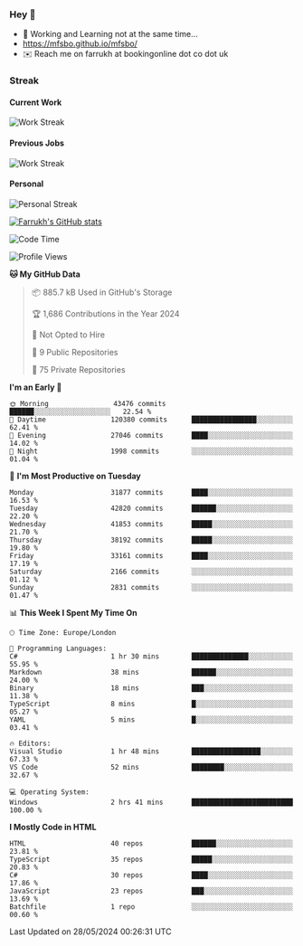 ### Hey 👋

- 🏃 Working and Learning not at the same time...
- https://mfsbo.github.io/mfsbo/
- ✉️ Reach me on farrukh at bookingonline dot co dot uk

### Streak
#### Current Work
![Work Streak](https://streak-stats.demolab.com/?user=mfsbo)
#### Previous Jobs
![Work Streak](https://streak-stats.demolab.com/?user=farrukhcw)
#### Personal
![Personal Streak](https://streak-stats.demolab.com/?user=farrukhsubhani)

[![Farrukh's GitHub stats](https://github-readme-stats.vercel.app/api?username=mfsbo&hide=stars&count_private=true)](https://github.com/mfsbo/)

<!--START_SECTION:waka-->
![Code Time](http://img.shields.io/badge/Code%20Time-628%20hrs%2040%20mins-blue)

![Profile Views](http://img.shields.io/badge/Profile%20Views-4-blue)

**🐱 My GitHub Data** 

> 📦 885.7 kB Used in GitHub's Storage 
 > 
> 🏆 1,686 Contributions in the Year 2024
 > 
> 🚫 Not Opted to Hire
 > 
> 📜 9 Public Repositories 
 > 
> 🔑 75 Private Repositories 
 > 
**I'm an Early 🐤** 

```text
🌞 Morning                43476 commits       ██████░░░░░░░░░░░░░░░░░░░   22.54 % 
🌆 Daytime                120380 commits      ████████████████░░░░░░░░░   62.41 % 
🌃 Evening                27046 commits       ████░░░░░░░░░░░░░░░░░░░░░   14.02 % 
🌙 Night                  1998 commits        ░░░░░░░░░░░░░░░░░░░░░░░░░   01.04 % 
```
📅 **I'm Most Productive on Tuesday** 

```text
Monday                   31877 commits       ████░░░░░░░░░░░░░░░░░░░░░   16.53 % 
Tuesday                  42820 commits       ██████░░░░░░░░░░░░░░░░░░░   22.20 % 
Wednesday                41853 commits       █████░░░░░░░░░░░░░░░░░░░░   21.70 % 
Thursday                 38192 commits       █████░░░░░░░░░░░░░░░░░░░░   19.80 % 
Friday                   33161 commits       ████░░░░░░░░░░░░░░░░░░░░░   17.19 % 
Saturday                 2166 commits        ░░░░░░░░░░░░░░░░░░░░░░░░░   01.12 % 
Sunday                   2831 commits        ░░░░░░░░░░░░░░░░░░░░░░░░░   01.47 % 
```


📊 **This Week I Spent My Time On** 

```text
🕑︎ Time Zone: Europe/London

💬 Programming Languages: 
C#                       1 hr 30 mins        ██████████████░░░░░░░░░░░   55.95 % 
Markdown                 38 mins             ██████░░░░░░░░░░░░░░░░░░░   24.00 % 
Binary                   18 mins             ███░░░░░░░░░░░░░░░░░░░░░░   11.38 % 
TypeScript               8 mins              █░░░░░░░░░░░░░░░░░░░░░░░░   05.27 % 
YAML                     5 mins              █░░░░░░░░░░░░░░░░░░░░░░░░   03.41 % 

🔥 Editors: 
Visual Studio            1 hr 48 mins        █████████████████░░░░░░░░   67.33 % 
VS Code                  52 mins             ████████░░░░░░░░░░░░░░░░░   32.67 % 

💻 Operating System: 
Windows                  2 hrs 41 mins       █████████████████████████   100.00 % 
```

**I Mostly Code in HTML** 

```text
HTML                     40 repos            ██████░░░░░░░░░░░░░░░░░░░   23.81 % 
TypeScript               35 repos            █████░░░░░░░░░░░░░░░░░░░░   20.83 % 
C#                       30 repos            ████░░░░░░░░░░░░░░░░░░░░░   17.86 % 
JavaScript               23 repos            ███░░░░░░░░░░░░░░░░░░░░░░   13.69 % 
Batchfile                1 repo              ░░░░░░░░░░░░░░░░░░░░░░░░░   00.60 % 
```




 Last Updated on 28/05/2024 00:26:31 UTC
<!--END_SECTION:waka-->
<!--
**mfsbo/mfsbo** is a ✨ _special_ ✨ repository because its `README.md` (this file) appears on your GitHub profile.

Here are some ideas to get you started:

- 🔭 I’m currently working on ...
- 🌱 I’m currently learning ...
- 👯 I’m looking to collaborate on ...
- 🤔 I’m looking for help with ...
- 💬 Ask me about ...
- 📫 How to reach me: ...
- 😄 Pronouns: ...
- ⚡ Fun fact: ...
-->
